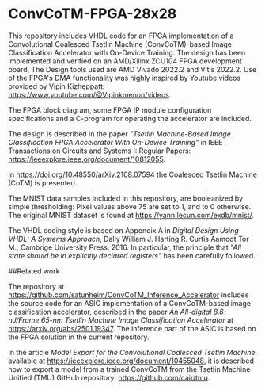 # ConvCoTM-FPGA-28x28

This repository includes VHDL code for an FPGA implementation of a Convolutional Coalesced Tsetlin Machine (ConvCoTM)-based Image Classification Accelerator with On-Device Training. The design has been implemented and verified on an AMD/Xilinx ZCU104 FPGA development board, The Design tools used are AMD Vivado 2022.2 and Vitis 2022.2. Use of the FPGA's DMA functionality was highly inspired by Youtube videos provided by Vipin Kizheppatt: https://www.youtube.com/@Vipinkmenon/videos.

The FPGA block diagram, some FPGA IP module configuration specifications and a C-program for operating the accelerator are included.

The design is described in the paper <i>"Tsetlin Machine-Based Image Classification FPGA Accelerator With On-Device Training"</i> in 
IEEE Transactions on Circuits and Systems I: Regular Papers: https://ieeexplore.ieee.org/document/10812055.   

In https://doi.org/10.48550/arXiv.2108.07594 the Coalesced Tsetlin Machine (CoTM) is presented.

The MNIST data samples included in this repository, are booleanized by simple thresholding: Pixel values above 75 are set to 1, and to 0 otherwise. The original MNIST dataset is found at https://yann.lecun.com/exdb/mnist/.

The VHDL coding style is based on Appendix A in <i>Digital Design Using VHDL: A Systems Approach</i>, Dally William J. Harting R. Curtis Aamodt Tor M., Cambrige University Press, 2016. In particular, the principle that <i>"All state should be in explicitly declared registers"</i> has been carefully followed.

##Related work

The repository at https://github.com/satunheim/ConvCoTM_Inference_Accelerator includes the source code for an ASIC implementation of a ConvCoTM-based image classification accelerator, described in the paper <i>An All-digital 8.6-nJ/Frame 65-nm Tsetlin Machine Image Classification Accelerator</i> at https://arxiv.org/abs/2501.19347. The inference part of the ASIC is based on the FPGA solution in the current repository.

In the article <i>Model Export for the Convolutional Coalesced Tsetlin Machine</i>, available at 
https://ieeexplore.ieee.org/document/10455048, it is described how to export a model from a trained ConvCoTM from the Tsetlin Machine Unified (TMU) GitHub repository: https://github.com/cair/tmu. 
